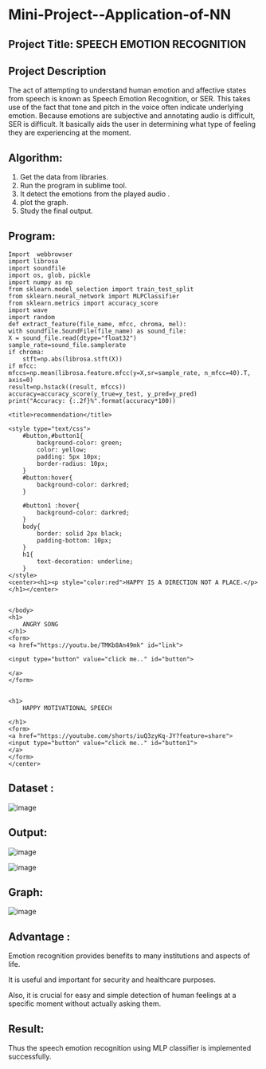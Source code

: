 # Mini-Project--Application-of-NN
## Project Title: SPEECH EMOTION RECOGNITION

## Project Description 
The act of attempting to understand human emotion and affective states from speech is known as Speech Emotion Recognition, or SER. This takes use of the fact that tone and pitch in the voice often indicate underlying emotion. Because emotions are subjective and annotating audio is difficult, SER is difficult. It basically aids the user in determining what type of feeling they are experiencing at the moment.


## Algorithm:
1. Get the data from libraries.
2. Run the program in sublime tool.
3. It detect the emotions from the played audio .
4. plot the graph.
5. Study the final output.

## Program:
```
Import  webbrowser
import librosa
import soundfile
import os, glob, pickle
import numpy as np
from sklearn.model_selection import train_test_split
from sklearn.neural_network import MLPClassifier
from sklearn.metrics import accuracy_score
import wave	
import random
def extract_feature(file_name, mfcc, chroma, mel):
with soundfile.SoundFile(file_name) as sound_file:
X = sound_file.read(dtype="float32")
sample_rate=sound_file.samplerate
if chroma:
	stft=np.abs(librosa.stft(X))
if mfcc:
mfccs=np.mean(librosa.feature.mfcc(y=X,sr=sample_rate, n_mfcc=40).T, axis=0)
result=np.hstack((result, mfccs))
accuracy=accuracy_score(y_true=y_test, y_pred=y_pred)
print("Accuracy: {:.2f}%".format(accuracy*100))
```
```
<title>recommendation</title>

<style type="text/css">
	#button,#button1{
		background-color: green;
		color: yellow;
		padding: 5px 10px;
		border-radius: 10px;
	}
	#button:hover{
		background-color: darkred;
	}

	#button1 :hover{
		background-color: darkred;
	}
	body{
		border: solid 2px black; 
		padding-bottom: 10px;
	}
	h1{
		text-decoration: underline;	
	}
</style>
<center><h1><p style="color:red">HAPPY IS A DIRECTION NOT A PLACE.</p></h1></center>

	
</body>
<h1>
	ANGRY SONG 
</h1>
<form>
<a href="https://youtu.be/TMKb8An49mk" id="link">

<input type="button" value="click me.." id="button">

</a>
</form>


<h1>
	HAPPY MOTIVATIONAL SPEECH
	
</h1>
<form>
<a href="https://youtube.com/shorts/iuQ3zyKq-JY?feature=share">
<input type="button" value="click me.." id="button1">
</a>
</form>
</center>	
```
## Dataset :

![image](https://user-images.githubusercontent.com/96875495/205837996-86f49ade-88f7-4c59-9834-2da993647c7d.png)

## Output:

![image](https://user-images.githubusercontent.com/96875495/205838041-5f292abf-d928-4ef0-898f-7026e5ffd801.png)

![image](https://user-images.githubusercontent.com/96875495/205838096-f8436124-a26a-4269-b83a-4494be1c0c09.png)

## Graph:

![image](https://user-images.githubusercontent.com/96875495/205838237-7aa0363f-ec6b-4614-87be-34c6d8e095e2.png)


## Advantage :

Emotion recognition provides benefits to many institutions and aspects of life.

It is useful and important for security and healthcare purposes.

Also, it is crucial for easy and simple detection of human feelings at a specific moment without actually asking them.


## Result:

Thus the speech emotion recognition using MLP classifier is implemented successfully.



